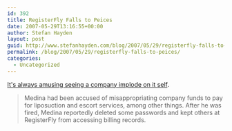 ```yaml
---
id: 392
title: RegisterFly Falls to Peices
date: 2007-05-29T13:16:55+00:00
author: Stefan Hayden
layout: post
guid: http://www.stefanhayden.com/blog/2007/05/29/registerfly-falls-to-peices/
permalink: /blog/2007/05/29/registerfly-falls-to-peices/
categories:
  - Uncategorized
---
```

<p><a href="http://arstechnica.com/news.ars/post/20070529-godaddy-com-to-take-over-management-of-registerfly-domains-after-scandal.html">It's always amusing seeing a company implode on it self</a>.</p>
<blockquote><p>Medina had been accused of misappropriating company funds to pay for liposuction and escort services, among other things. After he was fired, Medina reportedly deleted some passwords and kept others at RegisterFly from accessing billing records.</p></blockquote>
